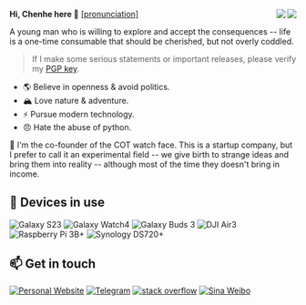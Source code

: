
[<img align="right" src="https://github-readme-stats.vercel.app/api?username=ichenhe&count_private=true&show_icons=true&hide_title=true&rank_icon=percentile&theme=default&hide_title=true">](https://github.com/ichenhe#gh-light-mode-only)

[<img align="right" src="https://github-readme-stats.vercel.app/api?username=ichenhe&count_private=true&show_icons=true&hide_title=true&rank_icon=percentile&theme=github_dark_dimmed">](https://github.com/ichenhe#gh-dark-mode-only)

**Hi, Chenhe here 👋** [[pronunciation]](https://gabalpha.github.io/read-audio/?p=https://github.com/ichenhe/ichenhe/blob/main/pronunciation.mp3?raw=true)

A young man who is willing to explore and accept the consequences -- life is a one-time consumable that should be cherished, but not overly coddled.

> If I make some serious statements or important releases, please verify my [PGP key](https://github.com/ichenhe.gpg).

- 🌎 Believe in openness & avoid politics.
- 🏔 Love nature & adventure.
- ⚡ Pursue modern technology.
- 😠 Hate the abuse of python.

🌱 I'm the co-founder of the COT watch face. This is a startup company, but I prefer to call it an experimental field -- we give birth to strange ideas and bring them into reality -- although most of the time they doesn't bring in income.

## 📱 Devices in use

![Galaxy S23](https://img.shields.io/badge/Galaxy%20S23-1428a0?style=flat-square&logo=samsung&logoColor=ffffff)
![Galaxy Watch4](https://img.shields.io/badge/Galaxy%20Watch4-1428a0?style=flat-square&logo=samsung&logoColor=ffffff)
![Galaxy Buds 3](https://img.shields.io/badge/Galaxy%20Buds3-1428a0?style=flat-square&logo=samsung&logoColor=ffffff)
![DJI Air3](https://img.shields.io/badge/DJI%20Air3-262626?style=flat-square)
![Raspberry Pi 3B+](https://img.shields.io/badge/Raspberry%20Pi%203B%2B-a22846?style=flat-square&logo=raspberry%20pi&logoColor=ffffff)
![Synology DS720+](https://img.shields.io/badge/Synology%20DS720%2B-484E55?style=flat-square&logo=synology&logoColor=ffffff)

## 📫 Get in touch

[![Personal Website](https://img.shields.io/badge/-Chenhe's%20Blog-F5F5FA?style=flat-square&logo=Hugo&logoColor=black&labelColor=F5F5FA)](https://chenhe.me/)
[![Telegram](https://img.shields.io/badge/-t.me/chenhe-3db6f1?style=flat-square&logo=Telegram&logoColor=2ca5e0)](https://t.me/chenhe)
[![stack overflow](https://img.shields.io/badge/-stack%20overflow-F48E3E?style=flat-square&logo=StackOverflow&logoColor=white)](https://stackoverflow.com/users/9150068/chenhe)
[![Sina Weibo](https://img.shields.io/badge/-晨鹤-e6162d?style=flat-square&logo=sina-weibo&logoColor=white&labelColor=e6162d)](https://weibo.com/liangchenhe55)

